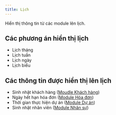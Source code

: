 ```yaml
---
title: Lịch
---
```


Hiển thị thông tin từ các module lên lịch. 

## Các phương án hiển thị lịch

- Lịch tháng
- Lịch tuần
- Lịch ngày
- Lịch biểu

## Các thông tin được hiển thị lên lịch

- Sinh nhật khách hàng ([Moudle Khách hàng](/modules/customer))
- Ngày hết hạn hóa đơn ([Module Hóa đơn](/modules/invoice))
- Thời gian thực hiện dự án ([Module Dự án](/modules/projects))
- Sinh nhật nhân viên ([Module Nhân sự](/modules/workforce))